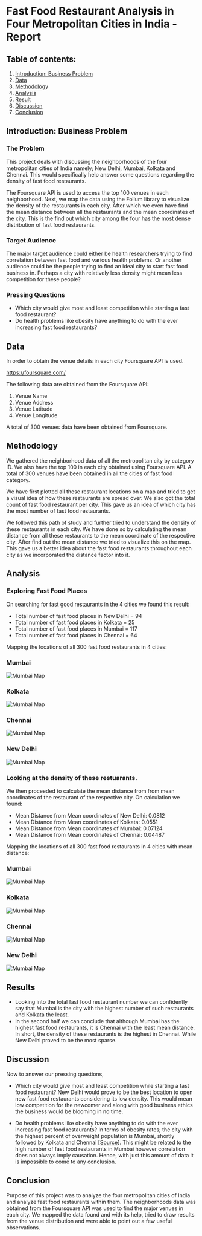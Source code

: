 # Fast Food Restaurant Analysis in Four Metropolitan Cities in India - Report

## Table of contents:
1. [Introduction: Business Problem](#introduction)
2. [Data](#data)
3. [Methodology](#methodology)
4. [Analysis](#analysis)
5. [Result](#results)
6. [Discussion](#discussion)
7. [Conclusion](#conclusion)

## Introduction: Business Problem<a name="introduction"></a>

### The Problem
This project deals with discussing the neighborhoods of the four metropolitan cities of India namely; New Delhi, Mumbai, Kolkata and Chennai. This would specifically help answer some questions regarding the density of fast food restaurants.

The Foursquare API is used to access the top 100 venues in each neighborhood. Next, we map the data using the Folium library to visualize the density of the restaurants in each city. After which we even have find the mean distance between all the restaurants and the mean coordinates of the city. This is the find out which city among the four has the most dense distribution of fast food restaurants.

### Target Audience
The major target audience could either be health researchers trying to find correlation between fast food and various health problems. Or another audience could be the people trying to find an ideal city to start fast food business in. Perhaps a city with relatively less density might mean less competition for these people?

### Pressing Questions
* Which city would give most and least competition while starting a fast food restaurant?
* Do health problems like obesity have anything to do with the ever increasing fast food restaurants?

## Data<a name="data"></a>

In order to obtain the venue details in each city Foursquare API is used.

https://foursquare.com/

The following data are obtained from the Foursquare API:
1. Venue Name
2. Venue Address
3. Venue Latitude
4. Venue Longitude

A total of 300 venues data have been obtained from Foursquare.

## Methodology<a name="methodology"></a>

We gathered the neighborhood data of all the metropolitan city by category ID. We also have the top 100 in each city obtained using Foursquare API. A total of 300 venues have been obtained in all the cities of fast food category.

We have first plotted all these restaurant locations on a map and tried to get a visual idea of how these restaurants are spread over. We also got the total count of fast food restaurant per city. This gave us an idea of which city has the most number of fast food restaurants.

We followed this path of study and further tried to understand the density of these restaurants in each city. We have done so by calculating the mean distance from all these restaurants to the mean coordinate of the respective city. After find out the mean distance we tried to visualize this on the map. This gave us a better idea about the fast food restaurants throughout each city as we incorporated the distance factor into it.

## Analysis<a name="analysis"></a>
### Exploring Fast Food Places
On searching for fast good restaurants in the 4 cities we found this result:

* Total number of fast food places in New Delhi = 94
* Total number of fast food places in Kolkata = 25
* Total number of fast food places in Mumbai = 117
* Total number of fast food places in Chennai = 64

Mapping the locations of all 300 fast food restaurants in 4 cities:

### Mumbai
![Mumbai Map](https://github.com/Deboparna/Coursera_Capstone/blob/main/Week%204/images/mumbai.png)
### Kolkata
![Mumbai Map](https://github.com/Deboparna/Coursera_Capstone/blob/main/Week%204/images/kolkata.png)
### Chennai
![Mumbai Map](https://github.com/Deboparna/Coursera_Capstone/blob/main/Week%204/images/chennai.png)
### New Delhi
![Mumbai Map](https://github.com/Deboparna/Coursera_Capstone/blob/main/Week%204/images/new-delhi.png)

### Looking at the density of these restuarants.
We then proceeded to calculate the mean distance from from mean coordinates of the restaurant of the respective city. On calculation we found:

* Mean Distance from Mean coordinates of New Delhi: 0.0812
* Mean Distance from Mean coordinates of Kolkata: 0.0551
* Mean Distance from Mean coordinates of Mumbai: 0.07124
* Mean Distance from Mean coordinates of Chennai: 0.04487

Mapping the locations of all 300 fast food restaurants in 4 cities with mean distance:
### Mumbai
![Mumbai Map](https://github.com/Deboparna/Coursera_Capstone/blob/main/Week%204/images/mumbai-dist.png)
### Kolkata
![Mumbai Map](https://github.com/Deboparna/Coursera_Capstone/blob/main/Week%204/images/kolkata-dist.png)
### Chennai
![Mumbai Map](https://github.com/Deboparna/Coursera_Capstone/blob/main/Week%204/images/chennai-dist.png)
### New Delhi
![Mumbai Map](https://github.com/Deboparna/Coursera_Capstone/blob/main/Week%204/images/new-delhi-dist.png)

## Results<a name="results"></a>
* Looking into the total fast food restaurant number we can confidently say that Mumbai is the city with the highest number of such restaurants and Kolkata the least.
* In the second half we can conclude that although Mumbai has the highest fast food restaurants, it is Chennai with the least mean distance. In short, the density of these restaurants is the highest in Chennai. While New Delhi proved to be the most sparse.

## Discussion<a name="discussion"></a>
Now to answer our pressing questions,

* Which city would give most and least competition while starting a fast food restaurant?
New Delhi would prove to be the best location to open new fast food restaurants considering its low density. This would mean low competition for the newcomer and along with good business ethics the business would be blooming in no time.

* Do health problems like obesity have anything to do with the ever increasing fast food restaurants?
In terms of obesity rates; the city with the highest percent of overweight population is Mumbai, shortly followed by Kolkata and Chennai [[Source](https://www.statista.com/statistics/1119418/india-body-mass-index-by-select-city/ "Source")]. This might be related to the high number of fast food restaurants in Mumbai however correlation does not always imply causation. Hence, with just this amount of data it is impossible to come to any conclusion.

## Conclusion<a name="conclusion"></a>
Purpose of this project was to analyze the four metropolitan cities of India and analyze fast food restaurants within them. The neighborhoods data was obtained from the Foursquare API was used to find the major venues in each city. We mapped the data found and with its help, tried to draw results from the venue distribution and were able to point out a few useful observations.

